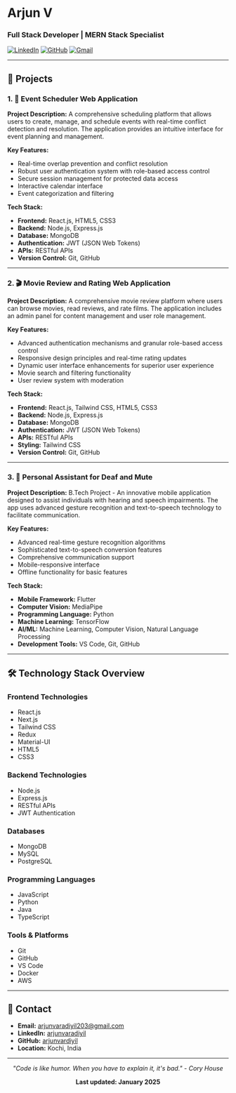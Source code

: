 # Arjun V
### Full Stack Developer | MERN Stack Specialist

[![LinkedIn](https://img.shields.io/badge/LinkedIn-0A66C2?style=for-the-badge&logo=linkedin&logoColor=white)](https://linkedin.com/in/arjunvaradiyil)
[![GitHub](https://img.shields.io/badge/GitHub-181717?style=for-the-badge&logo=github&logoColor=white)](https://github.com/arjunvardiyil)
[![Gmail](https://img.shields.io/badge/Gmail-EA4335?style=for-the-badge&logo=gmail&logoColor=white)](mailto:arjunvaradiyil203@gmail.com)

---

## 🚀 Projects

### 1. 📅 **Event Scheduler Web Application**

**Project Description:**
A comprehensive scheduling platform that allows users to create, manage, and schedule events with real-time conflict detection and resolution. The application provides an intuitive interface for event planning and management.

**Key Features:**
- Real-time overlap prevention and conflict resolution
- Robust user authentication system with role-based access control
- Secure session management for protected data access
- Interactive calendar interface
- Event categorization and filtering

**Tech Stack:**
- **Frontend:** React.js, HTML5, CSS3
- **Backend:** Node.js, Express.js
- **Database:** MongoDB
- **Authentication:** JWT (JSON Web Tokens)
- **APIs:** RESTful APIs
- **Version Control:** Git, GitHub

---

### 2. 🎬 **Movie Review and Rating Web Application**

**Project Description:**
A comprehensive movie review platform where users can browse movies, read reviews, and rate films. The application includes an admin panel for content management and user role management.

**Key Features:**
- Advanced authentication mechanisms and granular role-based access control
- Responsive design principles and real-time rating updates
- Dynamic user interface enhancements for superior user experience
- Movie search and filtering functionality
- User review system with moderation

**Tech Stack:**
- **Frontend:** React.js, Tailwind CSS, HTML5, CSS3
- **Backend:** Node.js, Express.js
- **Database:** MongoDB
- **Authentication:** JWT (JSON Web Tokens)
- **APIs:** RESTful APIs
- **Styling:** Tailwind CSS
- **Version Control:** Git, GitHub

---

### 3. 🤟 **Personal Assistant for Deaf and Mute**

**Project Description:**
B.Tech Project - An innovative mobile application designed to assist individuals with hearing and speech impairments. The app uses advanced gesture recognition and text-to-speech technology to facilitate communication.

**Key Features:**
- Advanced real-time gesture recognition algorithms
- Sophisticated text-to-speech conversion features
- Comprehensive communication support
- Mobile-responsive interface
- Offline functionality for basic features

**Tech Stack:**
- **Mobile Framework:** Flutter
- **Computer Vision:** MediaPipe
- **Programming Language:** Python
- **Machine Learning:** TensorFlow
- **AI/ML:** Machine Learning, Computer Vision, Natural Language Processing
- **Development Tools:** VS Code, Git, GitHub

---

## 🛠️ Technology Stack Overview

### **Frontend Technologies**
- React.js
- Next.js
- Tailwind CSS
- Redux
- Material-UI
- HTML5
- CSS3

### **Backend Technologies**
- Node.js
- Express.js
- RESTful APIs
- JWT Authentication

### **Databases**
- MongoDB
- MySQL
- PostgreSQL

### **Programming Languages**
- JavaScript
- Python
- Java
- TypeScript

### **Tools & Platforms**
- Git
- GitHub
- VS Code
- Docker
- AWS

---

## 📧 Contact

- **Email:** arjunvaradiyil203@gmail.com
- **LinkedIn:** [arjunvaradiyil](https://linkedin.com/in/arjunvaradiyil)
- **GitHub:** [arjunvardiyil](https://github.com/arjunvardiyil)
- **Location:** Kochi, India

---

<div align="center">
  <em>"Code is like humor. When you have to explain it, it's bad." - Cory House</em>
  
  <p><strong>Last updated: January 2025</strong></p>
</div> 
